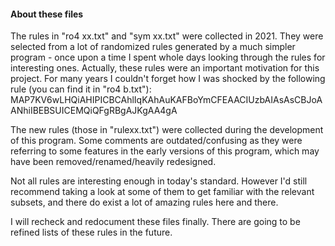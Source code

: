 #### About these files

The rules in "ro4 xx.txt" and "sym xx.txt" were collected in 2021. They were selected from a lot of randomized rules generated by a much simpler program - once upon a time I spent whole days looking through the rules for interesting ones. Actually, these rules were an important motivation for this project. For many years I couldn't forget how I was shocked by the following rule (you can find it in "ro4 b.txt"):
MAP7KV6wLHQiAHIPICBCAhlIqKAhAuKAFBoYmCFEAACIUzbAIAsAsCBJoAANhiIBEBSUICEMQiQFgRBgAJKgAA4gA

The new rules (those in "rulexx.txt") were collected during the development of this program. Some comments are outdated/confusing as they were referring to some features in the early versions of this program, which may have been removed/renamed/heavily redesigned.

Not all rules are interesting enough in today's standard. However I'd still recommend taking a look at some of them to get familiar with the relevant subsets, and there do exist a lot of amazing rules here and there.

I will recheck and redocument these files finally. There are going to be refined lists of these rules in the future.